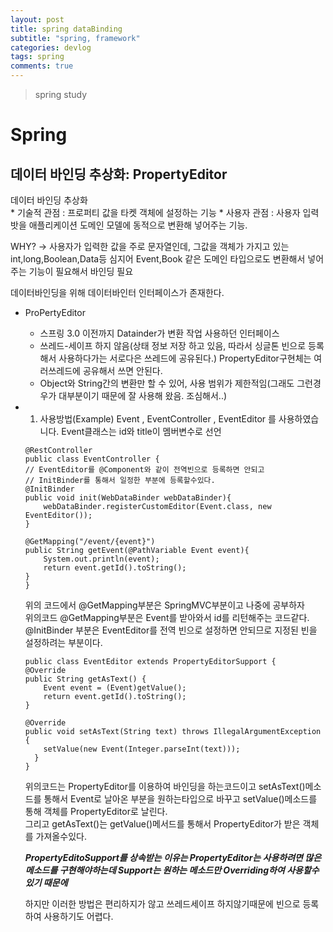 ```yaml
---
layout: post
title: spring dataBinding
subtitle: "spring, framework"
categories: devlog
tags: spring
comments: true
---
```

> spring study

# Spring

## 데이터 바인딩 추상화: PropertyEditor

  데이터 바인딩 추상화  
    * 기술적 관점 : 프로퍼티 값을 타켓 객체에 설정하는 기능
    * 사용자 관점 : 사용자 입력밧을 애플리케이션 도메인 모델에 동적으로 변환해 넣어주는 기능.  
  
  WHY? -> 사용자가 입력한 값을 주로 문자열인데, 그값을 객체가 가지고 있는 int,long,Boolean,Data등 심지어 Event,Book 같은 도메인 타입으로도 변환해서 넣어주는 기능이 필요해서 바인딩 필요 

  데이터바인딩을 위해 데이터바인터 인터페이스가 존재한다.

  * ProPertyEditor
    * 스프링 3.0 이전까지 Datainder가 변환 작업 사용하던 인터페이스 
    * 쓰레드-세이프 하지 않음(상태 정보 저장 하고 있음, 따라서 싱글톤 빈으로 등록해서 사용하다가는 서로다은 쓰레드에 공유된다.)
      PropertyEditor구현체는 여러쓰레드에 공유해서 쓰면 안된다. 
    * Object와 String간의 변환만 할 수 있어, 사용 범위가 제한적임(그래도 그런경우가 대부분이기 때문에 잘 사용해 왔음. 조심해서..)

  * 1. 사용방법(Example)
    Event , EventController , EventEditor 를 사용하였습니다.
    Event클래스는 id와 title이 멤버변수로 선언

    ```
    @RestController
    public class EventController {
    // EventEditor를 @Component와 같이 전역빈으로 등록하면 안되고
    // InitBinder를 통해서 일정한 부분에 등록할수있다.
    @InitBinder
    public void init(WebDataBinder webDataBinder){
        webDataBinder.registerCustomEditor(Event.class, new EventEditor());
    }

    @GetMapping("/event/{event}")
    public String getEvent(@PathVariable Event event){
        System.out.println(event);
        return event.getId().toString();
    }
    }
    ```
    위의 코드에서 @GetMapping부분은 SpringMVC부분이고 나중에 공부하자  
    위의코드 @GetMapping부분은 Event를 받아와서 id를 리턴해주는 코드같다.  
    @InitBinder 부분은 EventEditor를 전역 빈으로 설정하면 안되므로 지정된 빈을 설정하려는 부분이다. 


    ```
    public class EventEditor extends PropertyEditorSupport {
    @Override
    public String getAsText() {
        Event event = (Event)getValue();
        return event.getId().toString();
    }

    @Override
    public void setAsText(String text) throws IllegalArgumentException {
        setValue(new Event(Integer.parseInt(text)));
      }
    }
    ```
    위의코드는 PropertyEditor를 이용하여 바인딩을 하는코드이고  setAsText()메소드를 통해서 Event로 날아온 부분을 원하는타입으로 바꾸고 setValue()메소드를 통해 객체를 PropertyEditor로 날린다.  
    그리고 getAsText()는 getValue()메서드를 통해서 PropertyEditor가 받은 객체를 가져올수있다.

    ***PropertyEditoSupport를 상속받는 이유는 PropertyEditor는 사용하려면 많은 메소드를 구현해야하는데 Support는 원하는 메소드만 Overriding하여 사용할수있기 때문에***

    하지만 이러한 방법은 편리하지가 않고 쓰레드세이프 하지않기때문에 빈으로 등록하여 사용하기도 어렵다.

  